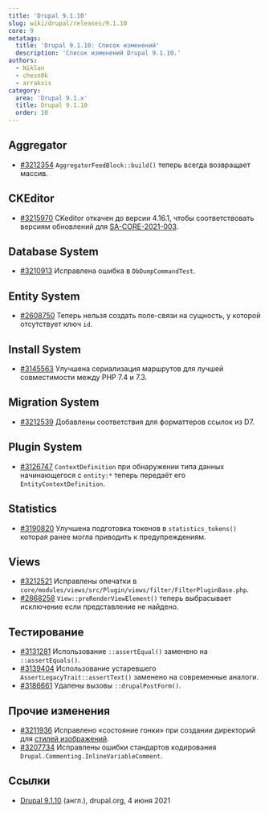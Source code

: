 ```yaml
---
title: 'Drupal 9.1.10'
slug: wiki/drupal/releases/9.1.10
core: 9
metatags:
  title: 'Drupal 9.1.10: Список изменений'
  description: 'Список изменений Drupal 9.1.10.'
authors:
  - Niklan
  - chesn0k
  - arraksis
category:
  area: 'Drupal 9.1.x'
  title: Drupal 9.1.10
  order: 10
---
```


## Aggregator

* [#3212354](https://www.drupal.org/project/drupal/issues/3212354) `AggregatorFeedBlock::build()` теперь всегда возвращает массив.

## CKEditor

* [#3215970](https://www.drupal.org/project/drupal/issues/3215970) CKeditor откачен до версии 4.16.1, чтобы соответствовать версиям обновлений для [SA-CORE-2021-003](../../../../security/sa-core/2021-003/index.md).

## Database System

* [#3210913](https://www.drupal.org/project/drupal/issues/3210913) Исправлена ошибка в `DbDumpCommandTest`.

## Entity System

* [#2608750](https://www.drupal.org/project/drupal/issues/2608750) Теперь нельзя создать поле-связи на сущность, у которой отсутствует ключ `id`.

## Install System

* [#3145563](https://www.drupal.org/project/drupal/issues/3145563) Улучшена сериализация маршрутов для лучшей совместимости между PHP 7.4 и 7.3.

## Migration System

* [#3212539](https://www.drupal.org/project/drupal/issues/3212539) Добавлены соответствия для форматтеров ссылок из D7.

## Plugin System

* [#3126747](https://www.drupal.org/project/drupal/issues/3126747) `ContextDefinition` при обнаружении типа данных начинающегося с `entity:*` теперь передаёт его `EntityContextDefinition`.

## Statistics

* [#3190820](https://www.drupal.org/project/drupal/issues/3190820) Улучшена подготовка токенов в `statistics_tokens()` которая ранее могла приводить к предупреждениям.

## Views

* [#3212521](https://www.drupal.org/project/drupal/issues/3212521) Исправлены опечатки в `core/modules/views/src/Plugin/views/filter/FilterPluginBase.php`.
* [#2868258](https://www.drupal.org/project/drupal/issues/2868258) `View::preRenderViewElement()` теперь выбрасывает исключение если представление не найдено.

## Тестирование

* [#3131281](https://www.drupal.org/project/drupal/issues/3131281) Использование `::assertEqual()` заменено на `::assertEquals()`.
* [#3139404](https://www.drupal.org/project/drupal/issues/3139404) Использование устаревшего `AssertLegacyTrait::assertText()` заменено на современные аналоги.
* [#3186661](https://www.drupal.org/project/drupal/issues/3186661) Удалены вызовы `::drupalPostForm()`.

## Прочие изменения

* [#3211936](https://www.drupal.org/project/drupal/issues/3211936) Исправлено «состояние гонки» при создании директорий для [стилей изображений](../../../../9/image/image-styles/index.md).
* [#3207734](https://www.drupal.org/project/drupal/issues/3207734) Исправлены ошибки стандартов кодирования `Drupal.Commenting.InlineVariableComment`.

## Ссылки

- [Drupal 9.1.10](https://www.drupal.org/project/drupal/releases/9.1.10) (англ.), drupal.org, 4 июня 2021